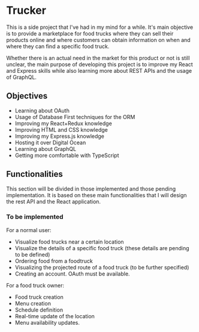 # Trucker
This is a side project that I've had in my mind for a while. It's main objective is to provide a marketplace for food trucks where they can sell their products online and where customers can obtain information on when and where they can find a specific food truck.

Whether there is an actual need in the market for this product or not is still unclear, the main purpose of developing this project is to improve my React and Express skills while also learning more about REST APIs and the usage of GraphQL.

## Objectives
- Learning about OAuth
- Usage of Database First techniques for the ORM
- Improving my React+Redux knowledge
- Improving HTML and CSS knowledge
- Improving my Express.js knowledge
- Hosting it over Digital Ocean
- Learning about GraphQL
- Getting more comfortable with TypeScript

## Functionalities
This section will be divided in those implemented and those pending implementation. It is based on these main functionalities that I will design the rest API and the React application.

### To be implemented

For a normal user:
- Visualize food trucks near a certain location
- Visualize the details of a specific food truck (these details are pending to be defined)
- Ordering food from a foodtruck
- Visualizing the projected route of a food truck (to be further specified)
- Creating an account. OAuth must be available.

For a food truck owner:

- Food truck creation
- Menu creation
- Schedule definition
- Real-time update of the location
- Menu availability updates.

